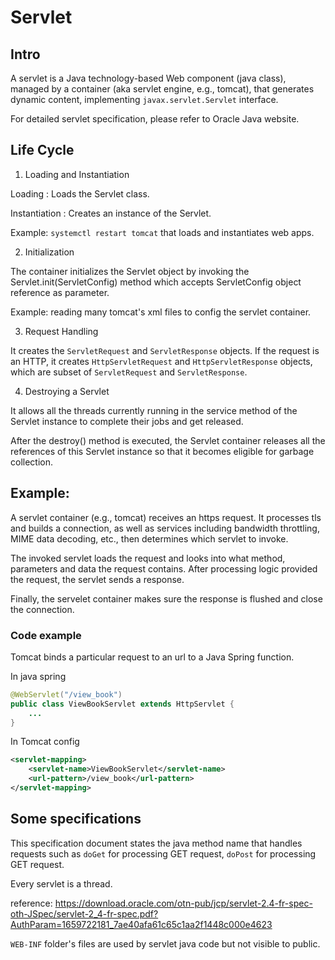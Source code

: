 # Servlet

## Intro

A servlet is a Java technology-based Web component (java class), managed by a container (aka servlet engine, e.g., tomcat), that generates dynamic content, implementing `javax.servlet.Servlet` interface.

For detailed servlet specification, please refer to Oracle Java website.

## Life Cycle

1. Loading and Instantiation

Loading : Loads the Servlet class.

Instantiation : Creates an instance of the Servlet. 

Example: `systemctl restart tomcat` that loads and instantiates web apps.

2. Initialization

The container initializes the Servlet object by invoking the Servlet.init(ServletConfig) method which accepts ServletConfig object reference as parameter.

Example: reading many tomcat's xml files to config the servlet container.

3. Request Handling

It creates the `ServletRequest` and `ServletResponse` objects. If the request is an HTTP, it creates `HttpServletRequest` and `HttpServletResponse` objects, which are subset of `ServletRequest` and `ServletResponse`.

4. Destroying a Servlet

It allows all the threads currently running in the service method of the Servlet instance to complete their jobs and get released.

After the destroy() method is executed, the Servlet container releases all the references of this Servlet instance so that it becomes eligible for garbage collection.


## Example:

A servlet container (e.g., tomcat) receives an https request. It processes tls and builds a connection, as well as services including bandwidth throttling, MIME data decoding, etc., then determines which servlet to invoke.

The invoked servlet loads the request and looks into what method, parameters and data the request contains. After processing logic provided the request, the servlet sends a response.

Finally, the servelet container makes sure the response is flushed and close the connection.

### Code example

Tomcat binds a particular request to an url to a Java Spring function.

In java spring
```java
@WebServlet("/view_book")
public class ViewBookServlet extends HttpServlet {
    ...
}
```

In Tomcat config
```xml
<servlet-mapping>
    <servlet-name>ViewBookServlet</servlet-name>
    <url-pattern>/view_book</url-pattern>
</servlet-mapping>
```

## Some specifications

This specification document states the java method name that handles requests such as `doGet` for processing GET request, `doPost` for processing GET request.

Every servlet is a thread.

reference:
https://download.oracle.com/otn-pub/jcp/servlet-2.4-fr-spec-oth-JSpec/servlet-2_4-fr-spec.pdf?AuthParam=1659722181_7ae40afa61c65c1aa2f1448c000e4623

`WEB-INF` folder's files are used by servlet java code but not visible to public.